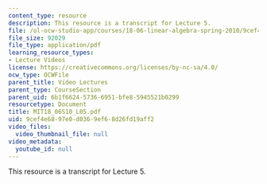```yaml
---
content_type: resource
description: This resource is a transcript for Lecture 5.
file: /ol-ocw-studio-app/courses/18-06-linear-algebra-spring-2010/9cef4e6897e0d0369ef68d26fd19aff2_MIT18_06S10_L05.pdf
file_size: 92029
file_type: application/pdf
learning_resource_types:
- Lecture Videos
license: https://creativecommons.org/licenses/by-nc-sa/4.0/
ocw_type: OCWFile
parent_title: Video Lectures
parent_type: CourseSection
parent_uid: 6b1f6624-5736-6951-bfe8-5945521b0299
resourcetype: Document
title: MIT18_06S10_L05.pdf
uid: 9cef4e68-97e0-d036-9ef6-8d26fd19aff2
video_files:
  video_thumbnail_file: null
video_metadata:
  youtube_id: null
---
```

This resource is a transcript for Lecture 5.